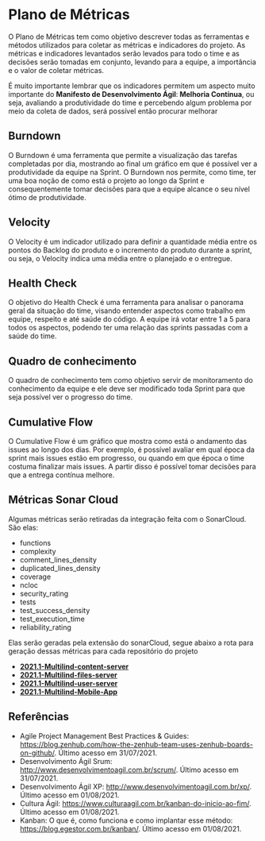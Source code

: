 # Plano de Métricas

<p>O Plano de Métricas tem como objetivo descrever todas as ferramentas e métodos utilizados para coletar as métricas e indicadores do projeto. As métricas e indicadores levantados serão levados para todo o time e as decisões serão tomadas em conjunto, levando para a equipe, a importância e o valor de coletar métricas.</p>
<p>É muito importante lembrar que os indicadores permitem  um aspecto muito importante do <b>Manifesto de Desenvolvimento Ágil</b>:<b> Melhoria Contínua</b>, ou seja, avaliando a produtividade do time e percebendo algum problema por meio da coleta de dados, será possível então procurar melhorar</p>

## Burndown
O Burndown é uma ferramenta que permite a visualização das tarefas completadas por dia, mostrando ao final um gráfico em que é possível ver a produtividade da equipe na Sprint. O Burndown nos permite, como time, ter uma boa noção de como está o projeto ao longo da Sprint e consequentemente tomar decisões para que a equipe alcance o seu nível ótimo de produtividade. 

## Velocity
O Velocity é um indicador utilizado para definir a quantidade média entre os pontos do Backlog do produto e o incremento do produto durante a sprint, ou seja, o Velocity indica uma média entre o planejado e o entregue. 

## Health Check

O objetivo do Health Check é uma ferramenta para analisar o panorama geral da situação do time, visando entender aspectos como trabalho em equipe, respeito e até saúde do código. A equipe irá votar entre 1 a 5 para todos os aspectos, podendo ter uma relação das sprints passadas com a saúde do time.

## Quadro de conhecimento
O quadro de conhecimento tem como objetivo servir de monitoramento do conhecimento da equipe e ele deve ser modificado toda Sprint para que seja possível ver o progresso do time.

## Cumulative Flow
O Cumulative Flow é um gráfico que mostra como está o andamento das issues ao longo dos dias. Por exemplo, é possível avaliar em qual época da sprint mais issues estão em progresso, ou quando em que época o time costuma finalizar mais issues. A partir disso é possível tomar decisões para que a entrega contínua melhore.

## Métricas Sonar Cloud

Algumas métricas serão retiradas da integração feita com o SonarCloud. São elas:

* functions
* complexity
* comment_lines_density
* duplicated_lines_density
* coverage
* ncloc
* security_rating
* tests
* test_success_density
* test_execution_time
* reliability_rating

Elas serão geradas pela extensão do sonarCloud, segue abaixo a rota para geração dessas métricas para cada repositório do projeto

* [**2021.1-Multilind-content-server**](https://sonarcloud.io/api/measures/component_tree?component=fga-eps-mds_2021.1-Multilind-content-server&metricKeys=files,functions,complexity,comment_lines_density,duplicated_lines_density,security_rating,tests,test_success_density,test_execution_time,reliability_rating,coverage,ncloc&ps=500)
* [**2021.1-Multilind-files-server**](https://sonarcloud.io/api/measures/component_tree?component=fga-eps-mds_2021.1-Multilind-files-server&metricKeys=files,functions,complexity,comment_lines_density,duplicated_lines_density,security_rating,tests,test_success_density,test_execution_time,reliability_rating,coverage,ncloc&ps=500)
* [**2021.1-Multilind-user-server**](https://sonarcloud.io/api/measures/component_tree?component=fga-eps-mds_2021.1-Multilind-user-server&metricKeys=files,functions,complexity,comment_lines_density,duplicated_lines_density,security_rating,tests,test_success_density,test_execution_time,reliability_rating,coverage,ncloc&ps=500)
* [**2021.1-Multilind-Mobile-App**](https://sonarcloud.io/api/measures/component_tree?component=fga-eps-mds_2021.1-Multilind-Mobile-App&metricKeys=files,functions,complexity,comment_lines_density,duplicated_lines_density,security_rating,tests,test_success_density,test_execution_time,reliability_rating,coverage,ncloc&ps=500)

## Referências
* Agile Project Management Best Practices & Guides: <https://blog.zenhub.com/how-the-zenhub-team-uses-zenhub-boards-on-github/>. Último acesso em 31/07/2021.
* Desenvolvimento Ágil Srum: <http://www.desenvolvimentoagil.com.br/scrum/>. Último acesso em 31/07/2021.
* Desenvolvimento Ágil XP: <http://www.desenvolvimentoagil.com.br/xp/>. Último acesso em 01/08/2021.
* Cultura Ágil: <https://www.culturaagil.com.br/kanban-do-inicio-ao-fim/>. Último acesso em 01/08/2021.
* Kanban: O que é, como funciona e como implantar esse método: <https://blog.egestor.com.br/kanban/>. Último acesso em 01/08/2021.
